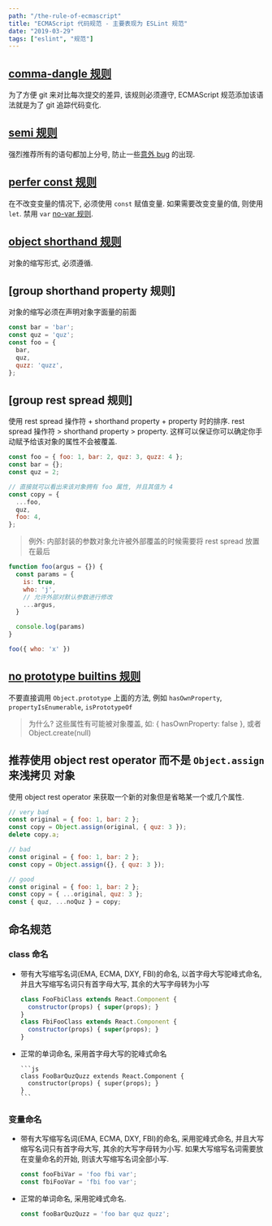 ```yaml
---
path: "/the-rule-of-ecmascript"
title: "ECMAScript 代码规范 - 主要表现为 ESLint 规范"
date: "2019-03-29"
tags: ["eslint", "规范"]
---
```


## [comma-dangle 规则]([https://eslint.org/docs/rules/comma-dangle](https://eslint.org/docs/rules/comma-dangle))

为了方便 git 来对比每次提交的差异, 该规则必须遵守, ECMAScript 规范添加该语法就是为了 git 追踪代码变化.

## [semi 规则]([https://eslint.org/docs/rules/semi](https://eslint.org/docs/rules/semi))

强烈推荐所有的语句都加上分号, 防止一些[意外 bug]([https://mislav.net/2010/05/semicolons/](https://mislav.net/2010/05/semicolons/)) 的出现.

## [perfer const 规则]([https://eslint.org/docs/rules/prefer-const.html](https://eslint.org/docs/rules/prefer-const.html))

在不改变变量的情况下, 必须使用 `const` 赋值变量. 如果需要改变变量的值, 则使用 `let`. 禁用 `var` [no-var 规则]([https://eslint.org/docs/rules/no-var.html](https://eslint.org/docs/rules/no-var.html)).

## [object shorthand 规则]([https://eslint.org/docs/rules/object-shorthand.html](https://eslint.org/docs/rules/object-shorthand.html))

对象的缩写形式, 必须遵循.

## [group shorthand property 规则]

对象的缩写必须在声明对象字面量的前面

```js
const bar = 'bar';
const quz = 'quz';
const foo = {
  bar,
  quz,
  quzz: 'quzz',
};
```

## [group rest spread 规则]

使用 rest spread 操作符 + shorthand property + property 时的排序. rest spread 操作符 > shorthand property > property. 这样可以保证你可以确定你手动赋予给该对象的属性不会被覆盖.

```js
const foo = { foo: 1, bar: 2, quz: 3, quzz: 4 };
const bar = {};
const quz = 2;

// 直接就可以看出来该对象拥有 foo 属性, 并且其值为 4
const copy = {
  ...foo,
  quz,
  foo: 4,
};
```

> 例外: 内部封装的参数对象允许被外部覆盖的时候需要将 rest spread 放置在最后

```js
function foo(argus = {}) {
  const params = {
    is: true,
    who: 'j',
    // 允许外部对默认参数进行修改
    ...argus,
  }

  console.log(params)
}

foo({ who: 'x' })
```

## [no prototype builtins 规则]([https://eslint.org/docs/rules/no-prototype-builtins](https://eslint.org/docs/rules/no-prototype-builtins))

不要直接调用 `Object.prototype` 上面的方法, 例如 `hasOwnProperty`, `propertyIsEnumerable`, `isPrototypeOf`

> 为什么? 这些属性有可能被对象覆盖, 如: { hasOwnProperty: false }, 或者 Object.create(null)

## 推荐使用 object rest operator 而不是 `Object.assign` 来浅拷贝 对象

使用 object rest operator 来获取一个新的对象但是省略某一个或几个属性.

```js
// very bad
const original = { foo: 1, bar: 2 };
const copy = Object.assign(original, { quz: 3 });
delete copy.a;

// bad
const original = { foo: 1, bar: 2 };
const copy = Object.assign({}, { quz: 3 });

// good
const original = { foo: 1, bar: 2 };
const copy = { ...original, quz: 3 };
const { quz, ...noQuz } = copy;
```

## 命名规范

### class 命名

* 带有大写缩写名词(EMA, ECMA, DXY, FBI)的命名, 以首字母大写驼峰式命名, 并且大写缩写名词只有首字母大写, 其余的大写字母转为小写

  ```js
  class FooFbiClass extends React.Component {
    constructor(props) { super(props); }
  }
  class FbiFooClass extends React.Component {
    constructor(props) { super(props); }
  }
  ```

* 正常的单词命名, 采用首字母大写的驼峰式命名

      ```js
      class FooBarQuzQuzz extends React.Component {
        constructor(props) { super(props); }
      }
      ```

### 变量命名

* 带有大写缩写名词(EMA, ECMA, DXY, FBI)的命名, 采用驼峰式命名, 并且大写缩写名词只有首字母大写, 其余的大写字母转为小写. 如果大写缩写名词需要放在变量命名的开始, 则该大写缩写名词全部小写.

  ```js
  const fooFbiVar = 'foo fbi var';
  const fbiFooVar = 'fbi foo var';
  ```

* 正常的单词命名, 采用驼峰式命名.

  ```js
  const fooBarQuzQuzz = 'foo bar quz quzz';
  ```
